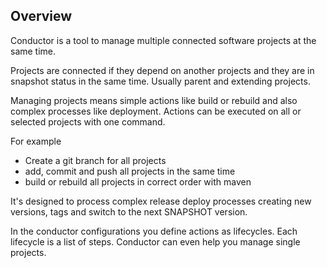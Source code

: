 ## Overview

Conductor is a tool to manage multiple connected software projects
at the same time.

Projects are connected if they depend on another projects and they are
in snapshot status in the same time. Usually parent and extending
projects.

Managing projects means simple actions like build or rebuild and also
complex processes like deployment. Actions can be executed on all or
selected projects with one command.

For example
* Create a git branch for all projects
* add, commit and push all projects in the same time
* build or rebuild all projects in correct order with maven

It's designed to process complex release deploy processes creating new versions,
tags and switch to the next SNAPSHOT version.

In the conductor configurations you define actions as lifecycles. Each lifecycle is
a list of steps. Conductor can even help you manage single projects.
